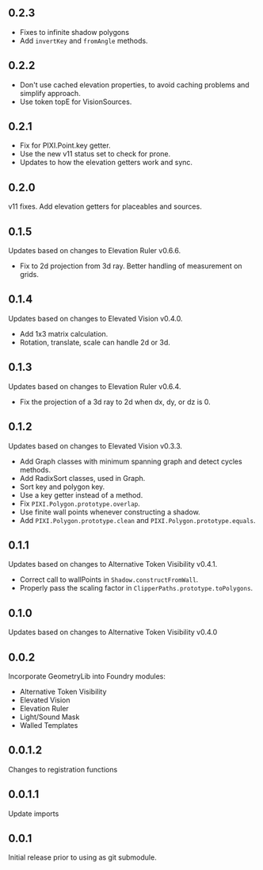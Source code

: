## 0.2.3
- Fixes to infinite shadow polygons
- Add `invertKey` and `fromAngle` methods.

## 0.2.2
- Don't use cached elevation properties, to avoid caching problems and simplify approach.
- Use token topE for VisionSources.

## 0.2.1
- Fix for PIXI.Point.key getter.
- Use the new v11 status set to check for prone.
- Updates to how the elevation getters work and sync.

## 0.2.0
v11 fixes. Add elevation getters for placeables and sources.

## 0.1.5
Updates based on changes to Elevation Ruler v0.6.6.
- Fix to 2d projection from 3d ray. Better handling of measurement on grids.

## 0.1.4
Updates based on changes to Elevated Vision v0.4.0.
- Add 1x3 matrix calculation.
- Rotation, translate, scale can handle 2d or 3d.

## 0.1.3
Updates based on changes to Elevation Ruler v0.6.4.
- Fix the projection of a 3d ray to 2d when dx, dy, or dz is 0.

## 0.1.2
Updates based on changes to Elevated Vision v0.3.3.
- Add Graph classes with minimum spanning graph and detect cycles methods.
- Add RadixSort classes, used in Graph.
- Sort key and polygon key.
- Use a key getter instead of a method.
- Fix `PIXI.Polygon.prototype.overlap`.
- Use finite wall points whenever constructing a shadow.
- Add `PIXI.Polygon.prototype.clean` and `PIXI.Polygon.prototype.equals`.

## 0.1.1
Updates based on changes to Alternative Token Visibility v0.4.1.
- Correct call to wallPoints in `Shadow.constructFromWall`.
- Properly pass the scaling factor in `ClipperPaths.prototype.toPolygons`.

## 0.1.0
Updates based on changes to Alternative Token Visibility v0.4.0

## 0.0.2
Incorporate GeometryLib into Foundry modules:
- Alternative Token Visibility
- Elevated Vision
- Elevation Ruler
- Light/Sound Mask
- Walled Templates

## 0.0.1.2
Changes to registration functions

## 0.0.1.1
Update imports

## 0.0.1

Initial release prior to using as git submodule.